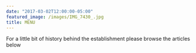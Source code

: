 ```yaml
---
date: "2017-03-02T12:00:00-05:00"
featured_image: /images/IMG_7430_.jpg
title: MENU
---
```


For a little bit of history behind the establishment please browse the articles below
